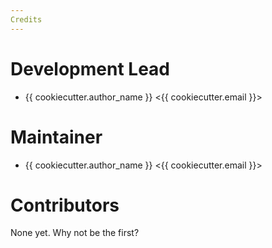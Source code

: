 ```yaml
---
Credits
---
```


# Development Lead

- {{ cookiecutter.author_name }} \<{{ cookiecutter.email }}\>

# Maintainer

- {{ cookiecutter.author_name }} \<{{ cookiecutter.email }}\>

# Contributors

None yet. Why not be the first?
